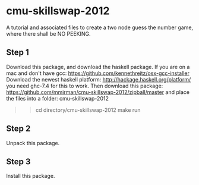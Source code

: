 cmu-skillswap-2012
==================

A tutorial and associated files to create a two node guess the number game, where there shall be NO PEEKING. 


Step 1
------

Download this package, and download the haskell package.
If you are on a mac and don't have gcc: https://github.com/kennethreitz/osx-gcc-installer
Download the newest haskell platform:  http://hackage.haskell.org/platform/  you need ghc-7.4 for this to work.
Then download this package:  https://github.com/mmirman/cmu-skillswap-2012/zipball/master
and place the files into a folder: cmu-skillswap-2012

>> cd directory/cmu-skillswap-2012
>> make run

Step 2
------

Unpack this package.

Step 3
------

Install this package.